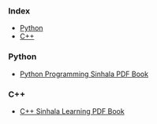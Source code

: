 ### Index

* [Python](#Python)
* [C++](#C++)


### Python

* [Python Programming Sinhala PDF Book](https://drive.google.com/uc?export=download&id=1EPQ_1VyUVheBDIu8CZMCSTExVCFCVt_-)


### C++

* [C++ Sinhala Learning PDF Book](https://drive.google.com/uc?export=download&id=1in70esJIPUfZrQhZ-FkaZZXlXwS0S56B)
